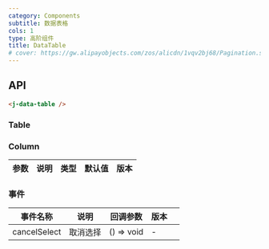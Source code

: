 ```yaml
---
category: Components
subtitle: 数据表格
cols: 1
type: 高阶组件
title: DataTable
# cover: https://gw.alipayobjects.com/zos/alicdn/1vqv2bj68/Pagination.svg
---
```


## API

```html
<j-data-table />
```

### Table

### Column

| 参数 | 说明 | 类型 | 默认值 | 版本 |
| ---- | ---- | ---- | ------ | ---- |

### 事件

| 事件名称     | 说明     | 回调参数   | 版本 |     |
| ------------ | -------- | ---------- | ---- | --- |
| cancelSelect | 取消选择 | () => void | -    |     |
